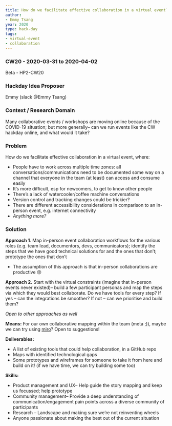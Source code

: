 ```yaml
---
title: How do we facilitate effective collaboration in a virtual event?
author:
- Emmy Tsang
year: 2020
type: hack-day
tags:
- virtual-event
- collaboration
---
```



### CW20 - 2020-03-31 to 2020-04-02

Beta - HP2-CW20


### **Hackday Idea Proposer**

Emmy (slack @Emmy Tsang)


### **Context / Research Domain**

Many collaborative events / workshops are moving online because of the COVID-19 situation; but more generally– can we run events like the CW hackday online, and what would it take?


### **Problem**

How do we facilitate effective collaboration in a virtual event, where:

* People have to work across multiple time zones: all conversations/communications need to be documented some way on a channel that everyone in the team (at least) can access and consume easily
* It’s more difficult, esp for newcomers, to get to know other people
* There’s a lack of watercooler/coffee machine conversations
* Version control and tracking changes could be trickier?
* There are different accessibility considerations in comparison to an in-person event, e.g. internet connectivity
* _Anything more?_


### **Solution**

**Approach 1**. Map in-person event collaboration workflows for the various roles (e.g. team lead, documentors, devs, communicators); identify the steps that we have good technical solutions for and the ones that don’t; prototype the ones that don’t

* The assumption of this approach is that in-person collaborations are productive 😜

**Approach 2.** Start with the virtual constraints (imagine that in-person events never existed)– build a few participant personas and map the steps via which they would best collaborate. Do we have tools for every step? If yes – can the integrations be smoother? If not – can we prioritise and build them?

_Open to other approaches as well_

**Means:** For our own collaborative mapping within the team (meta ;)), maybe we can try using [miro](https://miro.com/signup/)? Open to suggestions!

**Deliverables:**

* A list of existing tools that could help collaboration, in a GitHub repo
* Maps with identified technological gaps
* Some prototypes and wireframes for someone to take it from here and build on it! (if we have time, we can try building some too)

**Skills:**

* Product management and UX– Help guide the story mapping and keep us focussed; help prototype
* Community management– Provide a deep understanding of communication/engagement pain points across a diverse community of participants
* Research – Landscape and making sure we’re not reinventing wheels
* Anyone passionate about making the best out of the current situation

